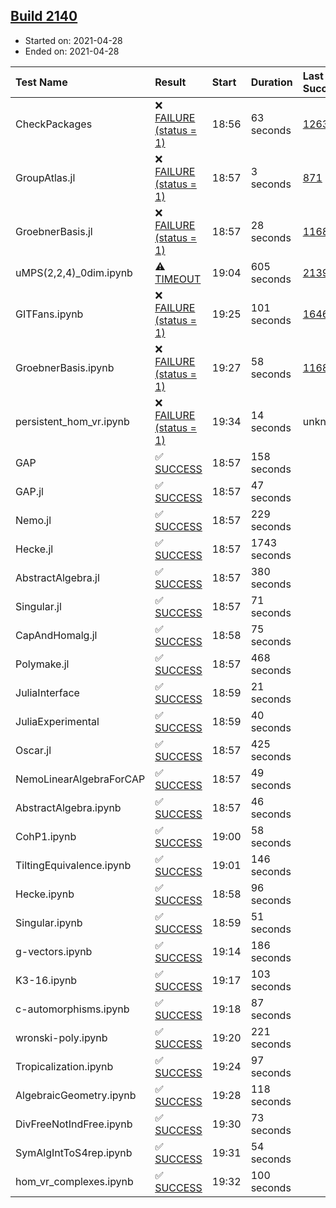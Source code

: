## [Build 2140](https://oscarci.mathematik.uni-kl.de/job/oscar-stable/2140/)

* Started on: 2021-04-28
* Ended on: 2021-04-28

| Test Name    | Result | Start | Duration | Last Success | First Failure |
|:-------------|:-------|:------|:---------|:-------------|:--------------|
| CheckPackages | ❌ [FAILURE (status = 1)](https://oscarci.mathematik.uni-kl.de/job/oscar-stable/2140/artifact/logs/build-2140/CheckPackages.log) | 18:56 | 63 seconds | [1263](https://oscarci.mathematik.uni-kl.de/job/oscar-stable/1263/) | [1264](https://oscarci.mathematik.uni-kl.de/job/oscar-stable/1264/) |
| GroupAtlas.jl | ❌ [FAILURE (status = 1)](https://oscarci.mathematik.uni-kl.de/job/oscar-stable/2140/artifact/logs/build-2140/GroupAtlas.jl.log) | 18:57 | 3 seconds | [871](https://oscarci.mathematik.uni-kl.de/job/oscar-stable/871/) | [872](https://oscarci.mathematik.uni-kl.de/job/oscar-stable/872/) |
| GroebnerBasis.jl | ❌ [FAILURE (status = 1)](https://oscarci.mathematik.uni-kl.de/job/oscar-stable/2140/artifact/logs/build-2140/GroebnerBasis.jl.log) | 18:57 | 28 seconds | [1168](https://oscarci.mathematik.uni-kl.de/job/oscar-stable/1168/) | [1169](https://oscarci.mathematik.uni-kl.de/job/oscar-stable/1169/) |
| uMPS(2,2,4)_0dim.ipynb | ⚠ [TIMEOUT](https://oscarci.mathematik.uni-kl.de/job/oscar-stable/2140/artifact/logs/build-2140/uMPS-2-2-4-_0dim.ipynb.log) | 19:04 | 605 seconds | [2139](https://oscarci.mathematik.uni-kl.de/job/oscar-stable/2139/) | [2140](https://oscarci.mathematik.uni-kl.de/job/oscar-stable/2140/) |
| GITFans.ipynb | ❌ [FAILURE (status = 1)](https://oscarci.mathematik.uni-kl.de/job/oscar-stable/2140/artifact/logs/build-2140/GITFans.ipynb.log) | 19:25 | 101 seconds | [1646](https://oscarci.mathematik.uni-kl.de/job/oscar-stable/1646/) | [1647](https://oscarci.mathematik.uni-kl.de/job/oscar-stable/1647/) |
| GroebnerBasis.ipynb | ❌ [FAILURE (status = 1)](https://oscarci.mathematik.uni-kl.de/job/oscar-stable/2140/artifact/logs/build-2140/GroebnerBasis.ipynb.log) | 19:27 | 58 seconds | [1168](https://oscarci.mathematik.uni-kl.de/job/oscar-stable/1168/) | [1169](https://oscarci.mathematik.uni-kl.de/job/oscar-stable/1169/) |
| persistent_hom_vr.ipynb | ❌ [FAILURE (status = 1)](https://oscarci.mathematik.uni-kl.de/job/oscar-stable/2140/artifact/logs/build-2140/persistent_hom_vr.ipynb.log) | 19:34 | 14 seconds | unknown | unknown |
| GAP | ✅ [SUCCESS](https://oscarci.mathematik.uni-kl.de/job/oscar-stable/2140/artifact/logs/build-2140/GAP.log) | 18:57 | 158 seconds |  |  |
| GAP.jl | ✅ [SUCCESS](https://oscarci.mathematik.uni-kl.de/job/oscar-stable/2140/artifact/logs/build-2140/GAP.jl.log) | 18:57 | 47 seconds |  |  |
| Nemo.jl | ✅ [SUCCESS](https://oscarci.mathematik.uni-kl.de/job/oscar-stable/2140/artifact/logs/build-2140/Nemo.jl.log) | 18:57 | 229 seconds |  |  |
| Hecke.jl | ✅ [SUCCESS](https://oscarci.mathematik.uni-kl.de/job/oscar-stable/2140/artifact/logs/build-2140/Hecke.jl.log) | 18:57 | 1743 seconds |  |  |
| AbstractAlgebra.jl | ✅ [SUCCESS](https://oscarci.mathematik.uni-kl.de/job/oscar-stable/2140/artifact/logs/build-2140/AbstractAlgebra.jl.log) | 18:57 | 380 seconds |  |  |
| Singular.jl | ✅ [SUCCESS](https://oscarci.mathematik.uni-kl.de/job/oscar-stable/2140/artifact/logs/build-2140/Singular.jl.log) | 18:57 | 71 seconds |  |  |
| CapAndHomalg.jl | ✅ [SUCCESS](https://oscarci.mathematik.uni-kl.de/job/oscar-stable/2140/artifact/logs/build-2140/CapAndHomalg.jl.log) | 18:58 | 75 seconds |  |  |
| Polymake.jl | ✅ [SUCCESS](https://oscarci.mathematik.uni-kl.de/job/oscar-stable/2140/artifact/logs/build-2140/Polymake.jl.log) | 18:57 | 468 seconds |  |  |
| JuliaInterface | ✅ [SUCCESS](https://oscarci.mathematik.uni-kl.de/job/oscar-stable/2140/artifact/logs/build-2140/JuliaInterface.log) | 18:59 | 21 seconds |  |  |
| JuliaExperimental | ✅ [SUCCESS](https://oscarci.mathematik.uni-kl.de/job/oscar-stable/2140/artifact/logs/build-2140/JuliaExperimental.log) | 18:59 | 40 seconds |  |  |
| Oscar.jl | ✅ [SUCCESS](https://oscarci.mathematik.uni-kl.de/job/oscar-stable/2140/artifact/logs/build-2140/Oscar.jl.log) | 18:57 | 425 seconds |  |  |
| NemoLinearAlgebraForCAP | ✅ [SUCCESS](https://oscarci.mathematik.uni-kl.de/job/oscar-stable/2140/artifact/logs/build-2140/NemoLinearAlgebraForCAP.log) | 18:57 | 49 seconds |  |  |
| AbstractAlgebra.ipynb | ✅ [SUCCESS](https://oscarci.mathematik.uni-kl.de/job/oscar-stable/2140/artifact/logs/build-2140/AbstractAlgebra.ipynb.log) | 18:57 | 46 seconds |  |  |
| CohP1.ipynb | ✅ [SUCCESS](https://oscarci.mathematik.uni-kl.de/job/oscar-stable/2140/artifact/logs/build-2140/CohP1.ipynb.log) | 19:00 | 58 seconds |  |  |
| TiltingEquivalence.ipynb | ✅ [SUCCESS](https://oscarci.mathematik.uni-kl.de/job/oscar-stable/2140/artifact/logs/build-2140/TiltingEquivalence.ipynb.log) | 19:01 | 146 seconds |  |  |
| Hecke.ipynb | ✅ [SUCCESS](https://oscarci.mathematik.uni-kl.de/job/oscar-stable/2140/artifact/logs/build-2140/Hecke.ipynb.log) | 18:58 | 96 seconds |  |  |
| Singular.ipynb | ✅ [SUCCESS](https://oscarci.mathematik.uni-kl.de/job/oscar-stable/2140/artifact/logs/build-2140/Singular.ipynb.log) | 18:59 | 51 seconds |  |  |
| g-vectors.ipynb | ✅ [SUCCESS](https://oscarci.mathematik.uni-kl.de/job/oscar-stable/2140/artifact/logs/build-2140/g-vectors.ipynb.log) | 19:14 | 186 seconds |  |  |
| K3-16.ipynb | ✅ [SUCCESS](https://oscarci.mathematik.uni-kl.de/job/oscar-stable/2140/artifact/logs/build-2140/K3-16.ipynb.log) | 19:17 | 103 seconds |  |  |
| c-automorphisms.ipynb | ✅ [SUCCESS](https://oscarci.mathematik.uni-kl.de/job/oscar-stable/2140/artifact/logs/build-2140/c-automorphisms.ipynb.log) | 19:18 | 87 seconds |  |  |
| wronski-poly.ipynb | ✅ [SUCCESS](https://oscarci.mathematik.uni-kl.de/job/oscar-stable/2140/artifact/logs/build-2140/wronski-poly.ipynb.log) | 19:20 | 221 seconds |  |  |
| Tropicalization.ipynb | ✅ [SUCCESS](https://oscarci.mathematik.uni-kl.de/job/oscar-stable/2140/artifact/logs/build-2140/Tropicalization.ipynb.log) | 19:24 | 97 seconds |  |  |
| AlgebraicGeometry.ipynb | ✅ [SUCCESS](https://oscarci.mathematik.uni-kl.de/job/oscar-stable/2140/artifact/logs/build-2140/AlgebraicGeometry.ipynb.log) | 19:28 | 118 seconds |  |  |
| DivFreeNotIndFree.ipynb | ✅ [SUCCESS](https://oscarci.mathematik.uni-kl.de/job/oscar-stable/2140/artifact/logs/build-2140/DivFreeNotIndFree.ipynb.log) | 19:30 | 73 seconds |  |  |
| SymAlgIntToS4rep.ipynb | ✅ [SUCCESS](https://oscarci.mathematik.uni-kl.de/job/oscar-stable/2140/artifact/logs/build-2140/SymAlgIntToS4rep.ipynb.log) | 19:31 | 54 seconds |  |  |
| hom_vr_complexes.ipynb | ✅ [SUCCESS](https://oscarci.mathematik.uni-kl.de/job/oscar-stable/2140/artifact/logs/build-2140/hom_vr_complexes.ipynb.log) | 19:32 | 100 seconds |  |  |
